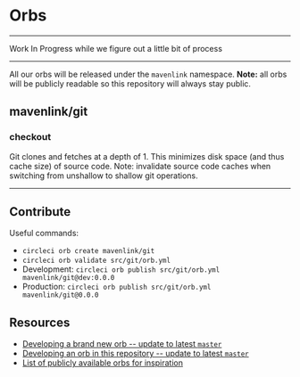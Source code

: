 # Orbs

---

Work In Progress while we figure out a little bit of process

---

All our orbs will be released under the `mavenlink` namespace.
**Note:** all orbs will be publicly readable so this repository will always stay public.

## mavenlink/git

### checkout

Git clones and fetches at a depth of 1.
This minimizes disk space (and thus cache size) of source code.
Note: invalidate source code caches when switching from unshallow to shallow git operations.

---

## Contribute

Useful commands:

- `circleci orb create mavenlink/git`
- `circleci orb validate src/git/orb.yml`
- Development: `circleci orb publish src/git/orb.yml mavenlink/git@dev:0.0.0`
- Production: `circleci orb publish src/git/orb.yml mavenlink/git@0.0.0`

## Resources

- [Developing a brand new orb -- update to latest `master`](https://github.com/CircleCI-Public/config-preview-sdk/blob/8e6001785fe7a05c3c2941b8d1daf416ac114bc6/docs/inline-orbs.md)
- [Developing an orb in this repository -- update to latest `master`](https://github.com/CircleCI-Public/config-preview-sdk/blob/master/docs/orbs-authoring.md)
- [List of publicly available orbs for inspiration](https://circleci.com/orbs/registry/?showAll=true)

